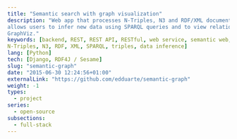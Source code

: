 ```yaml
---
title: "Semantic search with graph visualization"
description: "Web app that processes N-Triples, N3 and RDF/XML documents and
allows users to infer new data using SPARQL queries and to view relationships in
GraphViz."
keywords: [backend, REST, REST API, RESTful, web service, semantic web, web app,
N-Triples, N3, RDF, XML, SPARQL, triples, data inference]
lang: [Python]
tech: [Django, RDF4J / Sesame]
slug: "semantic-graph"
date: "2015-06-30 12:24:56+01:00"
externalLink: "https://github.com/edduarte/semantic-graph"
weight: -1
types:
  - project
series:
  - open-source
subsections:
  - full-stack
---
```

